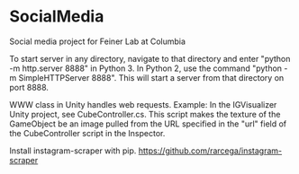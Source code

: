 # SocialMedia
Social media project for Feiner Lab at Columbia

To start server in any directory, navigate to that directory and enter "python -m http.server 8888" in Python 3. In Python 2, use the command "python -m SimpleHTTPServer 8888". This will start a server from that directory on port 8888.

WWW class in Unity handles web requests. Example: In the IGVisualizer Unity project, see CubeController.cs. This script makes the texture of the GameObject be an image pulled from the URL specified in the "url" field of the CubeController script in the Inspector. 

Install instagram-scraper with pip. https://github.com/rarcega/instagram-scraper
